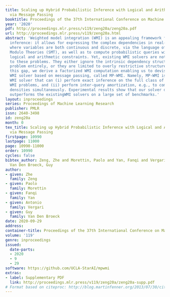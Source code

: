 ```yaml
---
title: Scaling up Hybrid Probabilistic Inference with Logical and Arithmetic Constraints
  via Message Passing
booktitle: Proceedings of the 37th International Conference on Machine Learning
year: '2020'
pdf: http://proceedings.mlr.press/v119/zeng20a/zeng20a.pdf
url: http://proceedings.mlr.press/v119/zeng20a.html
abstract: 'Weighted model integration (WMI) is an appealing framework for probabilistic
  inference: it allows for expressing the complex dependencies in real-world problems,
  where variables are both continuous and discrete, via the language of Satisfiability
  Modulo Theories (SMT), as well as to compute probabilistic queries with complex
  logical and arithmetic constraints. Yet, existing WMI solvers are not ready to scale
  to these problems. They either ignore the intrinsic dependency structure of the
  problem entirely, or they are limited to overly restrictive structures. To narrow
  this gap, we derive a factorized WMI computation enabling us to devise a scalable
  WMI solver based on message passing, called MP-WMI. Namely, MP-WMI is the first
  WMI solver that can (i) perform exact inference on the full class of tree-structured
  WMI problems, and (ii) perform inter-query amortization, e.g., to compute all marginal
  densities simultaneously. Experimental results show that our solver dramatically
  outperforms the existingWMI solvers on a large set of benchmarks.'
layout: inproceedings
series: Proceedings of Machine Learning Research
publisher: PMLR
issn: 2640-3498
id: zeng20a
month: 0
tex_title: Scaling up Hybrid Probabilistic Inference with Logical and Arithmetic Constraints
  via Message Passing
firstpage: 10990
lastpage: 11000
page: 10990-11000
order: 10990
cycles: false
bibtex_author: Zeng, Zhe and Morettin, Paolo and Yan, Fanqi and Vergari, Antonio and
  Van Den Broeck, Guy
author:
- given: Zhe
  family: Zeng
- given: Paolo
  family: Morettin
- given: Fanqi
  family: Yan
- given: Antonio
  family: Vergari
- given: Guy
  family: Van Den Broeck
date: 2020-09-29
address: 
container-title: Proceedings of the 37th International Conference on Machine Learning
volume: '119'
genre: inproceedings
issued:
  date-parts:
  - 2020
  - 9
  - 29
software: https://github.com/UCLA-StarAI/mpwmi
extras:
- label: Supplementary PDF
  link: http://proceedings.mlr.press/v119/zeng20a/zeng20a-supp.pdf
# Format based on citeproc: http://blog.martinfenner.org/2013/07/30/citeproc-yaml-for-bibliographies/
---
```

